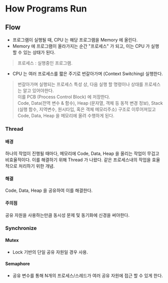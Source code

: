 # How Programs Run 

## Flow 

- 프로그램이 실행될 때, CPU 는 해당 프로그램을 Memory 에 올린다. 
- Memory 에 프로그램이 올라가지는 순간 "프로세스" 가 되고, 이는 CPU 가 실행 할 수 있는 상태가 된다. 

> 프로세스 : 실행중인 프로그램. 

- CPU 는 여러 프로세스를 짧은 주기로 번갈아가며 (Context Switching) 실행한다. 

> 번갈아가며 실행되는 프로세스 특성 상, 다음 실행 할 명령이나 상태를 프로세스는 알고 있어야한다.  
> 이를 PCB (Process Control Block) 에 저장한다.  
> Code, Data(전역 변수 & 함수), Heap (문자열, 객체 등 동적 변경 정보), Stack (실행 함수, 지역변수, 원시타입, 혹은 객체 메모리주소) 구조로 이루어져있고  
> Code, Data, Heap 을 메모리에 올려 수행하게 된다.

### Thread 

#### 배경 
하나의 작업이 진행될 때마다, 메모리에 Code, Data, Heap 을 올리는 작업이 무겁고 비효율적이다. 
이를 해결하기 위해 Thread 가 나왔다. 
같은 프로세스내의 작업을 효율적으로 처리하기 위한 개념.

#### 해결 
Code, Data, Heap 을 공유하여 이를 해결한다. 

#### 주의점 
공유 자원을 사용하는만큼 동시성 문제 및 동기화에 신경을 써야한다.


### Synchronize 

#### Mutex 
- Lock 기반의 단일 공유 자원일 경우 사용.

#### Semaphore
- 공유 변수를 통해 N개의 프로세스/스레드가 여러 공유 자원에 접근 할 수 있게 한다.